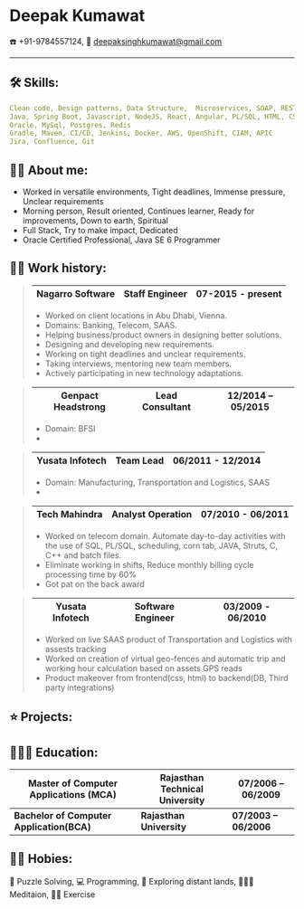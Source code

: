 # Deepak Kumawat
☎️ +91-9784557124, 📧 deepaksinghkumawat@gmail.com

---
## 🛠️ Skills:
```yaml
Clean code, Design patterns, Data Structure,  Microservices, SOAP, REST
Java, Spring Boot, Javascript, NodeJS, React, Angular, PL/SQL, HTML, CSS
Oracle, MySql, Postgres, Redis
Gradle, Maven, CI/CD, Jenkins, Docker, AWS, OpenShift, CIAM, APIC
Jira, Confluence, Git
```

## 🥷🏿 About me:
- Worked in versatile environments, Tight deadlines, Immense pressure, Unclear requirements
- Morning person, Result oriented, Continues learner, Ready for improvements, Down to earth, Spiritual
- Full Stack, Try to make impact, Dedicated
- Oracle Certified Professional, Java SE 6 Programmer

## 👨‍💻 Work history:
> | Nagarro Software | Staff Engineer | 07-2015 - present |
> | - | - | - |
> - Worked on client locations in Abu Dhabi, Vienna.
> - Domains: Banking, Telecom, SAAS.
> - Helping business/product owners in designing better solutions.
> - Designing and developing new requirements.
> - Working on tight deadlines and unclear requirements.
> - Taking interviews, mentoring new team members.
> - Actively participating in new technology adaptations.

> | Genpact Headstrong | Lead Consultant | 12/2014 – 05/2015 |
> | - | - | - |
> - Domain: BFSI
> - 

> | Yusata Infotech | Team Lead | 06/2011 - 12/2014 |
> | - | - | - |
> - Domain: Manufacturing, Transportation and Logistics, SAAS
> - 

> | Tech Mahindra | Analyst Operation | 07/2010 - 06/2011 |
> | - | - | - |
> - Worked on telecom domain. Automate day-to-day activities with the use of SQL, PL/SQL, scheduling, corn tab, JAVA, Struts, C, C++ and batch files.
> - Eliminate working in shifts, Reduce monthly billing cycle processing time by 60%
> - Got pat on the back award

> | Yusata Infotech | Software Engineer | 03/2009 - 06/2010 |
> | - | - | - |
> - Worked on live SAAS product of Transportation and Logistics with assests tracking
> - Worked on creation of virtual geo-fences and automatic trip and working hour calculation based on assets GPS reads
> - Product makeover from frontend(css, html) to backend(DB, Third party integrations)

## ⭐ Projects:


## 👨🏽‍🎓 Education:

| Master of Computer Applications (MCA) | Rajasthan Technical University | 07/2006 – 06/2009 |
| - | - | - |
| **Bachelor of Computer Application(BCA)** | **Rajasthan University** | **07/2003 – 06/2006** |

## 🕺🏾 Hobies:
🧩 Puzzle Solving, 💻 Programming, 🛫 Exploring distant lands, 🧘🏽‍♂️ Meditaion, 🏋️‍♂️ Exercise
